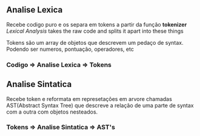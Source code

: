 
## Analise Lexica
Recebe codigo puro e os separa em tokens a partir da função **tokenizer**
*Lexical Analysis* takes the raw code and splits it apart into these things

Tokens são um array de objetos que descrevem um pedaço de syntax. Podendo ser numeros, pontuação, operadores, etc

### Codigo => Analise Lexica => Tokens

## Analise Sintatica
Recebe token e reformata em represetações em arvore chamadas AST(Abstract Syntax Tree) que descreve a relação de uma parte de syntax com a outra com objetos nesteados.

### Tokens => Analise Sintatica => AST's
